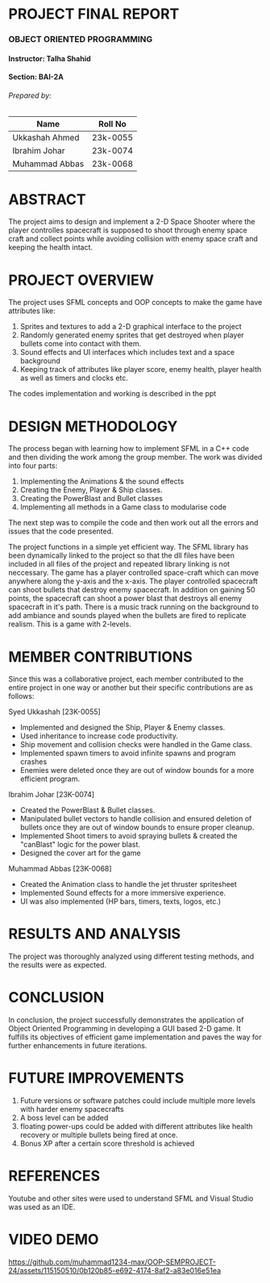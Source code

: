 # PROJECT FINAL REPORT
### OBJECT ORIENTED PROGRAMMING
#### Instructor: Talha Shahid
#### Section: BAI-2A

###### Prepared by:

| Name             | Roll No       |
| ---------------- | ------------- |
| Ukkashah Ahmed   | 23k-0055      |
| Ibrahim Johar    | 23k-0074      |
| Muhammad Abbas   | 23k-0068      |

# ABSTRACT

The project aims to design and implement a 2-D Space Shooter where the player controlles spacecraft is supposed to shoot through enemy space craft and collect points while avoiding collision with enemy space craft
and keeping the health intact. 

# PROJECT OVERVIEW

The project uses SFML concepts and OOP concepts to make the game have attributes like:
1. Sprites and textures to add a 2-D graphical interface to the project
2. Randomly generated enemy sprites that get destroyed when player bullets come into contact with them.
3. Sound effects and UI interfaces which includes text and a space background
4. Keeping track of attributes like player score, enemy health, player health as well as timers and clocks etc.
   
The codes implementation and working is described in the ppt

# DESIGN METHODOLOGY

The process began with learning how to implement SFML in a C++ code and then dividing the work among the group member. The work was divided into four parts:
1. Implementing the Animations & the sound effects
2. Creating the Enemy, Player & Ship classes.
3. Creating the PowerBlast and Bullet classes
4. Implementing all methods in a Game class to modularise code

The next step was to compile the code and then work out all the errors and issues that the code presented. 

The project functions in a simple yet efficient way. The SFML library has been dynamically linked to the project so that the dll files have been included in all
files of the project and repeated library linking is not neccessary. The game has a player controlled space-craft which can move anywhere along the y-axis and the 
x-axis. The player controlled spacecraft can shoot bullets that destroy enemy spacecraft. In addition on gaining 50 points, the spacecraft can shoot a power blast
that destroys all enemy spacecraft in it's path. There is a music track running on the background to add ambiance and sounds played when the bullets are fired to replicate
realism. This is a game with 2-levels.

# MEMBER CONTRIBUTIONS
Since this was a collaborative project, each member contributed to the entire project in one way or another but their specific contributions are as follows:

Syed Ukkashah [23K-0055] 
- Implemented and designed the Ship, Player & Enemy classes.
- Used inheritance to increase code productivity.
- Ship movement and collision checks were handled in the Game class.
- Implemented spawn timers to avoid infinite spawns and program crashes
- Enemies were deleted once they are out of window bounds for a more efficient program.
  
Ibrahim Johar [23K-0074]  
- Created the PowerBlast & Bullet classes. 
- Manipulated bullet vectors to handle collision and ensured deletion of bullets once they are out of window bounds to ensure proper cleanup. 
- Implemented Shoot timers to avoid spraying bullets & created the "canBlast" logic for the power blast.
- Designed the cover art for the game
  
Muhammad Abbas [23K-0068]
- Created the Animation class to handle the jet thruster spritesheet
- Implemented Sound effects for a more immersive experience.
- UI was also implemented (HP bars, timers, texts, logos, etc.)
  
# RESULTS AND ANALYSIS
The project was thoroughly analyzed using different testing methods, and the results were as expected.

# CONCLUSION
In conclusion, the project successfully demonstrates the application of Object Oriented Programming in developing a GUI based 2-D game. It fulfills its objectives of efficient game implementation and paves the way for further enhancements in future iterations.

# FUTURE IMPROVEMENTS
1. Future versions or software patches could include multiple more levels with harder enemy spacecrafts
2. A boss level can be added 
3. floating power-ups could be added with different attributes like health recovery or multiple bullets being fired at once.
4. Bonus XP after a certain score threshold is achieved

# REFERENCES
Youtube and other sites were used to understand SFML and Visual Studio was used as an IDE.

# VIDEO DEMO
https://github.com/muhammad1234-max/OOP-SEMPROJECT-24/assets/115150510/0b120b85-e692-4174-8af2-a83e016e51ea

